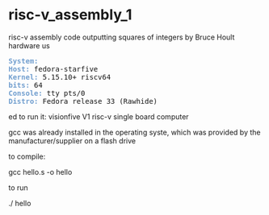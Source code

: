 # risc-v_assembly_1
risc-v assembly code outputting squares of integers by Bruce Hoult  
hardware us<pre><font color="#729FCF"><b>System:</b></font>
  <font color="#729FCF"><b>Host:</b></font> fedora-starfive <font color="#729FCF"><b>Kernel:</b></font> 5.15.10+ riscv64 <font color="#729FCF"><b>bits:</b></font> 64 <font color="#729FCF"><b>Console:</b></font> tty pts/0 
  <font color="#729FCF"><b>Distro:</b></font> Fedora release 33 (Rawhide) 
</pre>ed to run it: visionfive V1 risc-v single board computer

gcc was already installed in the operating syste, which was provided by the manufacturer/supplier on a flash drive

to compile:  

gcc hello.s -o hello  

to run

./ hello
